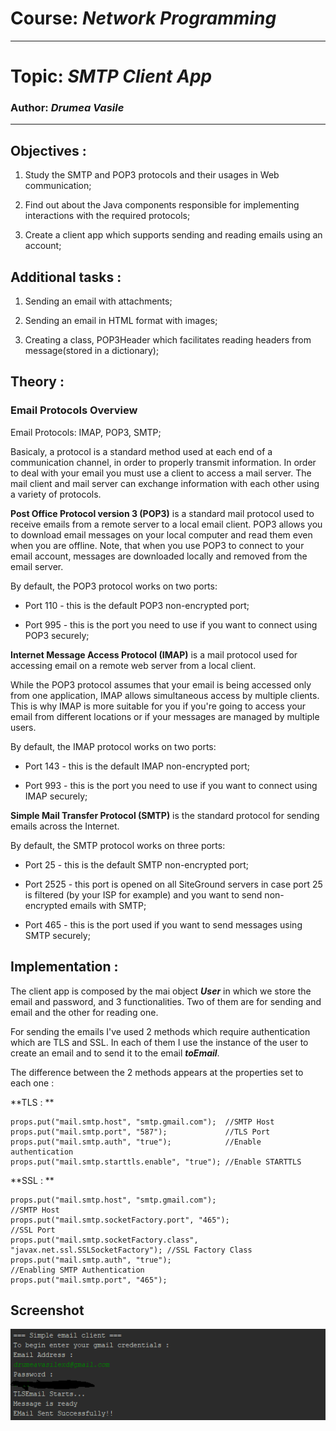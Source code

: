 # Course: *Network Programming*
------
# Topic: *SMTP Client App*
### Author: *Drumea Vasile*
------
## Objectives :
1. Study the SMTP and POP3 protocols and their usages in Web communication;

2. Find out about the Java components responsible for implementing interactions with the required protocols;

3. Create a client app which supports sending and reading emails using an account;

## Additional tasks :
1. Sending an email with attachments;

2. Sending an email in HTML format with images;

3. Creating a class, POP3Header which facilitates reading headers from message(stored in a dictionary);

## Theory :

### Email Protocols Overview

Email Protocols: IMAP, POP3, SMTP;

Basicaly, a protocol is a standard method used at each end of a communication channel, in order to properly transmit information. In order to deal with your email you must use a client to access a mail server. The mail client and mail server can exchange information with each other using a variety of protocols.

**Post Office Protocol version 3 (POP3)** is a standard mail protocol used to receive emails from a remote server to a local email client. POP3 allows you to download email messages on your local computer and read them even when you are offline. Note, that when you use POP3 to connect to your email account, messages are downloaded locally and removed from the email server.

By default, the POP3 protocol works on two ports:

  * Port 110 - this is the default POP3 non-encrypted port;
  
  * Port 995 - this is the port you need to use if you want to connect using POP3 securely;

**Internet Message Access Protocol (IMAP)** is a mail protocol used for accessing email on a remote web server from a local client. 

While the POP3 protocol assumes that your email is being accessed only from one application, IMAP allows simultaneous access by multiple clients. This is why IMAP is more suitable for you if you're going to access your email from different locations or if your messages are managed by multiple users.

By default, the IMAP protocol works on two ports:

  * Port 143 - this is the default IMAP non-encrypted port;
  
  * Port 993 - this is the port you need to use if you want to connect using IMAP securely;

**Simple Mail Transfer Protocol (SMTP)** is the standard protocol for sending emails across the Internet.

By default, the SMTP protocol works on three ports:

  * Port 25 - this is the default SMTP non-encrypted port;
  
  * Port 2525 - this port is opened on all SiteGround servers in case port 25 is filtered (by your ISP for example) and you want to send non-encrypted emails with SMTP;
  
  * Port 465 - this is the port used if you want to send messages using SMTP securely;

## Implementation :

The client app is composed by the mai object __*User*__ in which we store the email and password, and 3 functionalities. Two of them are for sending and email and the other for reading one. 

For sending the emails I've used 2 methods which require authentication which are TLS and SSL. In each of them I use the instance of the user to create an email and to send it to the email __*toEmail*__. 

The difference between the 2 methods appears at the properties set to each one : 

**TLS : **

~~~
props.put("mail.smtp.host", "smtp.gmail.com");  //SMTP Host
props.put("mail.smtp.port", "587");             //TLS Port
props.put("mail.smtp.auth", "true");            //Enable authentication
props.put("mail.smtp.starttls.enable", "true"); //Enable STARTTLS
~~~

**SSL : **

~~~
props.put("mail.smtp.host", "smtp.gmail.com");                                //SMTP Host
props.put("mail.smtp.socketFactory.port", "465");                             //SSL Port
props.put("mail.smtp.socketFactory.class", "javax.net.ssl.SSLSocketFactory"); //SSL Factory Class
props.put("mail.smtp.auth", "true");                                          //Enabling SMTP Authentication
props.put("mail.smtp.port", "465"); 
~~~

## Screenshot

![](img/Capture1.PNG)
